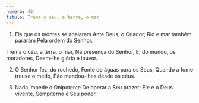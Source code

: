 ```yaml
---
numero: 43
titulo: Trema o céu, a terra, o mar
---
```

1. Eis que os montes se abalaram
Ante Deus, o Criador;
Rio e mar também pararam
Pela ordem do Senhor.

Trema o céu, a terra, o mar,
Na presença do Senhor,
E, do mundo, os moradores,
Deem-lhe glória e louvor.

2. O Senhor fez, do rochedo,
Fonte de águas para os Seus;
Quando a fome trouxe o medo,
Pão mandou-lhes desde os céus.

3. Nada impede o Onipotente
De operar a Seu prazer;
Ele é o Deus vivente,
Sempiterno é Seu poder.
